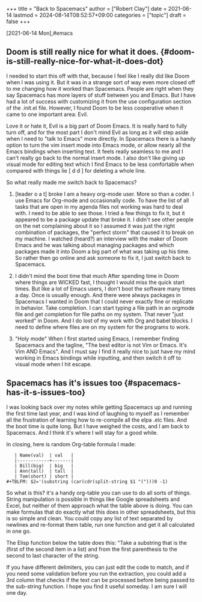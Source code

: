 +++
title = "Back to Spacemacs"
author = ["Robert Clay"]
date = 2021-06-14
lastmod = 2024-08-14T08:52:57+09:00
categories = ["topic"]
draft = false
+++

<span class="timestamp-wrapper"><span class="timestamp">[2021-06-14 Mon]</span></span>,#emacs


## Doom is still really nice for what it does. {#doom-is-still-really-nice-for-what-it-does-dot}

I needed to start this off with that, because I feel like I really did like
Doom when I was using it. But it was in a strange sort of way even more
closed off to me changing how it worked than Spacemacs. People are right
when they say Spacemacs has more layers of stuff between you and Emacs.
But I have had a lot of success with customizing it from the use
configuration section of the .init.el file. However, I found Doom to be
less cooperative when it came to one important area: Evil.

Love it or hate it, Evil is a big part of Doom Emacs. It is really hard to
fully turn off, and for the most part I don't mind Evil as long as it will
step aside when I need to "talk to Emacs" more directly. In Spacemacs there
is a handy option to turn the vim insert mode into Emacs mode, or allow
nearly all the Emacs bindings when inserting text. It feels really seamless
to me and I can't really go back to the normal insert mode. I also don't
like giving up visual mode for editing text which I find Emacs to be less
comfortable when compared with things lie [ d d ] for deleting a whole
line.

So what really made me switch back to Spacemacs?

1.  [leader o a t] broke
    I am a heavy org-mode user. More so than a coder. I use Emacs for
    Org-mode and occasionally code. To have the list of all tasks that are
    open in my agenda files not working was hard to deal with. I need to be
    able to see those. I tried a few things to fix it, but it appeared to be
    a package update that broke it. I didn't see other people on the net
    complaining about it so I assumed it was just the right combination of
    packages, the "perfect storm" that caused it to break on my machine. I
    watched (heard?) an interview with the maker of Doom Emacs and he was
    talking about managing packages and which packages made it into Doom a
    big part of what was taking up his time. So rather then go online and
    ask someone to fix it, I just switch back to Spacemacs.

2.  I didn't mind the boot time that much
    After spending time in Doom where things are WICKED fast, I thought I
    would miss the quick start times. But like a lot of Emacs users, I don't
    boot the software many times a day. Once is usually enough. And there
    were always packages in Spacemacs I wanted in Doom that I could never
    exactly fine or replicate in behavior. Take completion. I can start
    typing a file path in an orgmode file and get completion for file paths
    on my system. That never "just worked" in Doom. And I do lost of my work
    with Org and babel blocks. I need to define where files are on my system
    for the programs to work.

3.  "Holy mode"
    When I first started using Emacs, I remember finding Spacemacs and the
    tagline, "The best editor is not Vim or Emacs. It's Vim AND Emacs". And
    I must say I find it really nice to just have my mind working in Emacs
    bindings while inputting, and then switch it off to visual mode when I
    hit escape.


## Spacemacs has it's issues too {#spacemacs-has-it-s-issues-too}

I was looking back over my notes while getting Spacemacs up and running the
first time last year, and I was kind of laughing to myself as I remember
all the frustration of learning how to re-compile all the elpa .elc files.
And the boot time is quite long. But I have weighed the costs, and I am
back to Spacemacs. And I think it's where I will stay for a good while.

In closing, here is random Org-table formula I made:

```text
   | Name(val)  | val   |
   |------------+-------|
   | Bill(big)  | big   |
   | Ann(tall)  | tall  |
   | Tom(short) | short |
#+TBLFM: $2='(substring (car(cdr(split-string $1 "(")))0 -1)
```

So what is this? it's a handy org-table you can use to do all sorts of things.
String manipulation is possible in things like Google spreadsheets and Excel,
but neither of them approach what the table above is doing. You can make
formulas that do exactly what this does in other spreadsheets, but this is so
simple and clean. You could copy any list of text separated by newlines and
re-format them table, run one function and get it all calculated in one go.

The Elisp function below the table does this: "Take a substring that is the
(first of the second item in a list) and from the first parenthesis to the
second to last character of the string.

If you have different delimiters, you can just edit the code to match, and if
you need some validation before you run the extraction, you could add a 3rd
column that checks if the text can be processed before being passed to the
sub-string function. I hope you find it useful someday. I am sure I will one day.
